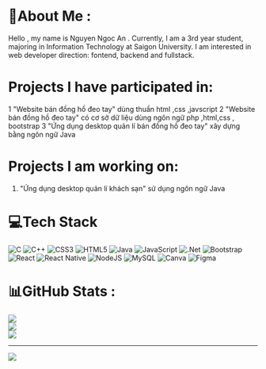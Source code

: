 # 💫About Me :
Hello , my name is Nguyen Ngoc An . Currently, I am a 3rd year student, majoring in Information Technology at Saigon University. I am interested in web developer direction: fontend, backend and fullstack.
# Projects I have participated in:
1 "Website bán đồng hồ đeo tay" dùng thuần html ,css ,javscript
2 "Website bán đồng hồ đeo tay" có cơ sở dữ liệu dùng ngôn ngữ php ,html,css , bootstrap
3 "Ứng dụng desktop quản lí bán đồng hồ đeo tay" xây dựng bằng ngôn ngữ Java
# Projects I am working on:
  1. "Ứng dụng desktop quản lí khách sạn" sử dụng ngôn ngữ Java

# 💻Tech Stack
![C](https://img.shields.io/badge/c-%2300599C.svg?style=for-the-badge&logo=c&logoColor=white) ![C++](https://img.shields.io/badge/c++-%2300599C.svg?style=for-the-badge&logo=c%2B%2B&logoColor=white) ![CSS3](https://img.shields.io/badge/css3-%231572B6.svg?style=for-the-badge&logo=css3&logoColor=white) ![HTML5](https://img.shields.io/badge/html5-%23E34F26.svg?style=for-the-badge&logo=html5&logoColor=white) ![Java](https://img.shields.io/badge/java-%23ED8B00.svg?style=for-the-badge&logo=java&logoColor=white) ![JavaScript](https://img.shields.io/badge/javascript-%23323330.svg?style=for-the-badge&logo=javascript&logoColor=%23F7DF1E) ![.Net](https://img.shields.io/badge/.NET-5C2D91?style=for-the-badge&logo=.net&logoColor=white) ![Bootstrap](https://img.shields.io/badge/bootstrap-%23563D7C.svg?style=for-the-badge&logo=bootstrap&logoColor=white) ![React](https://img.shields.io/badge/react-%2320232a.svg?style=for-the-badge&logo=react&logoColor=%2361DAFB) ![React Native](https://img.shields.io/badge/react_native-%2320232a.svg?style=for-the-badge&logo=react&logoColor=%2361DAFB) ![NodeJS](https://img.shields.io/badge/node.js-6DA55F?style=for-the-badge&logo=node.js&logoColor=white) ![MySQL](https://img.shields.io/badge/mysql-%2300f.svg?style=for-the-badge&logo=mysql&logoColor=white) ![Canva](https://img.shields.io/badge/Canva-%2300C4CC.svg?style=for-the-badge&logo=Canva&logoColor=white) 	![Figma](https://img.shields.io/badge/figma-%23F24E1E.svg?style=for-the-badge&logo=figma&logoColor=white)
# 📊GitHub Stats :
![](https://github-readme-stats.vercel.app/api?username=ngocan07042004&theme=radical&hide_border=false&include_all_commits=false&count_private=true)<br/>
![](https://github-readme-streak-stats.herokuapp.com/?user=ngocan07042004&theme=radical&hide_border=false)<br/>
![](https://github-readme-stats.vercel.app/api/top-langs/?username=ngocan07042004&theme=radical&hide_border=false&include_all_commits=false&count_private=true&layout=compact)

---
[![](https://visitcount.itsvg.in/api?id=ngocan07042004&icon=0&color=0)](https://visitcount.itsvg.in)
